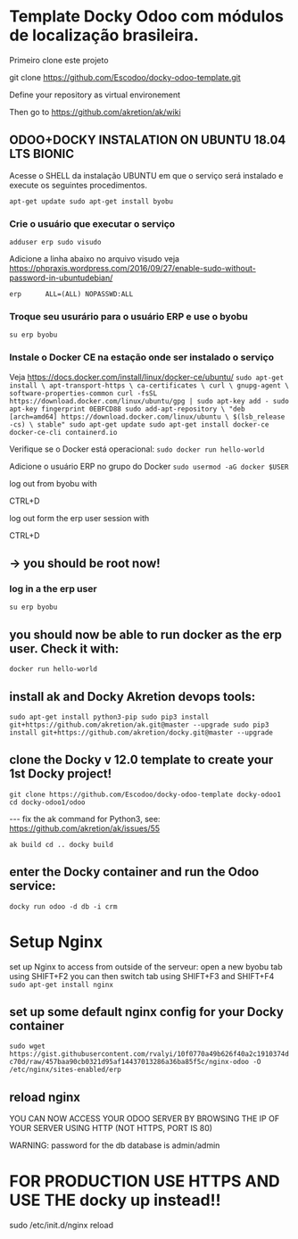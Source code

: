 # Template Docky Odoo com módulos de localização brasileira.

Primeiro clone este projeto

git clone https://github.com/Escodoo/docky-odoo-template.git

Define your repository as virtual environement

Then go to https://github.com/akretion/ak/wiki

##  ODOO+DOCKY INSTALATION ON UBUNTU 18.04 LTS BIONIC

Acesse o SHELL da instalação UBUNTU em que o serviço será instalado e execute os seguintes procedimentos.

`
apt-get update
sudo apt-get install byobu
`

### Crie o usuário que executar o serviço

`
adduser erp
sudo visudo
`

Adicione a linha abaixo no arquivo visudo
veja https://phpraxis.wordpress.com/2016/09/27/enable-sudo-without-password-in-ubuntudebian/

`
erp      ALL=(ALL) NOPASSWD:ALL
`


### Troque seu usurário para o usuário ERP e use o byobu

`
su erp
byobu
`

### Instale o Docker CE na estação onde ser instalado o serviço 
Veja https://docs.docker.com/install/linux/docker-ce/ubuntu/
`
sudo apt-get install \
    apt-transport-https \
    ca-certificates \
    curl \
    gnupg-agent \
    software-properties-common
curl -fsSL https://download.docker.com/linux/ubuntu/gpg | sudo apt-key add -
sudo apt-key fingerprint 0EBFCD88
sudo add-apt-repository \
   "deb [arch=amd64] https://download.docker.com/linux/ubuntu \
   $(lsb_release -cs) \
   stable"
sudo apt-get update
sudo apt-get install docker-ce docker-ce-cli containerd.io
`

Verifique se o Docker está operacional:
`
sudo docker run hello-world
`

Adicione o usuário ERP no grupo do Docker
`
sudo usermod -aG docker $USER
`

log out from byobu with

CTRL+D

log out form the erp user session with

CTRL+D

## -> you should be root now!
### log in a the erp user
`
su erp
byobu
`
## you should now be able to run docker as the erp user. Check it with:
`
docker run hello-world
`

## install ak and Docky Akretion devops tools:
`
sudo apt-get install python3-pip
sudo pip3 install git+https://github.com/akretion/ak.git@master --upgrade
sudo pip3 install git+https://github.com/akretion/docky.git@master --upgrade
`

## clone the Docky v 12.0 template to create your 1st Docky project!
`
git clone https://github.com/Escodoo/docky-odoo-template docky-odoo1
cd docky-odoo1/odoo
`

--- fix the ak command for Python3, see: https://github.com/akretion/ak/issues/55

`
ak build
cd ..
docky build
`

## enter the Docky container and run the Odoo service:
`
docky run
odoo -d db -i crm
`
# Setup Nginx
set up Nginx to access from outside of the serveur:
open a new byobu tab using SHIFT+F2
you can then switch tab using SHIFT+F3 and SHIFT+F4
`
sudo apt-get install nginx
`
## set up some default nginx config for your Docky container
`
sudo wget https://gist.githubusercontent.com/rvalyi/10f0770a49b626f40a2c1910374dc70d/raw/457baa90cb0321d95af14437013286a36ba85f5c/nginx-odoo -O /etc/nginx/sites-enabled/erp
`
## reload nginx

YOU CAN NOW ACCESS YOUR ODOO SERVER BY BROWSING THE IP OF YOUR SERVER
USING HTTP (NOT HTTPS, PORT IS 80)

WARNING: password for the db database is admin/admin

# FOR PRODUCTION USE HTTPS AND USE THE docky up instead!!
sudo /etc/init.d/nginx reload
